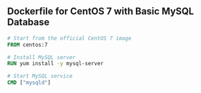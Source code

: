 ## Dockerfile for CentOS 7 with Basic MySQL Database

```dockerfile
# Start from the official CentOS 7 image
FROM centos:7

# Install MySQL server
RUN yum install -y mysql-server

# Start MySQL service
CMD ["mysqld"]


